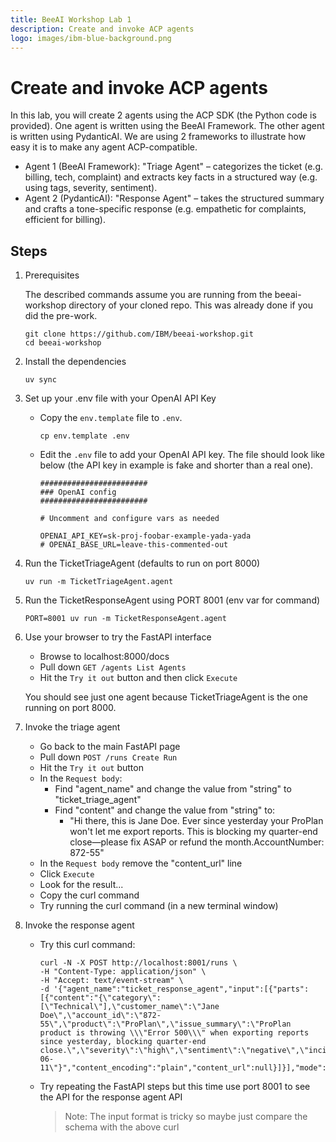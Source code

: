 ```yaml
---
title: BeeAI Workshop Lab 1
description: Create and invoke ACP agents
logo: images/ibm-blue-background.png
---
```


# Create and invoke ACP agents

In this lab, you will create 2 agents using the ACP SDK (the Python code is provided).
One agent is written using the BeeAI Framework.  The other agent is written using PydanticAI.
We are using 2 frameworks to illustrate how easy it is to make any agent ACP-compatible.

* Agent 1 (BeeAI Framework): "Triage Agent" – categorizes the ticket (e.g. billing, tech, complaint) and extracts key facts in a structured way (e.g. using tags, severity, sentiment).
* Agent 2 (PydanticAI): "Response Agent" – takes the structured summary and crafts a tone-specific response (e.g. empathetic for complaints, efficient for billing).

## Steps

1. Prerequisites

   The described commands assume you are running from the beeai-workshop directory
   of your cloned repo. This was already done if you did the pre-work.

   ```shell
   git clone https://github.com/IBM/beeai-workshop.git
   cd beeai-workshop
   ```

2. Install the dependencies

   ```shell
   uv sync
   ```

3. Set up your .env file with your OpenAI API Key

   * Copy the `env.template` file to `.env`.

     ```shell
     cp env.template .env
     ```
   
   * Edit the `.env` file to add your OpenAI API key.  The file should look like below
   (the API key in example is fake and shorter than a real one).

     ```shell
     ########################
     ### OpenAI config
     ########################

     # Uncomment and configure vars as needed

     OPENAI_API_KEY=sk-proj-foobar-example-yada-yada
     # OPENAI_BASE_URL=leave-this-commented-out
     ```
   
4. Run the TicketTriageAgent (defaults to run on port 8000)

   ```shell
   uv run -m TicketTriageAgent.agent
   ```

5. Run the TicketResponseAgent using PORT 8001 (env var for command)

   ```shell
   PORT=8001 uv run -m TicketResponseAgent.agent
   ```

6. Use your browser to try the FastAPI interface

   * Browse to localhost:8000/docs
   * Pull down `GET /agents List Agents`
   * Hit the `Try it out` button and then click `Execute`

   You should see just one agent because TicketTriageAgent is the one running on port 8000.

7. Invoke the triage agent

   * Go back to the main FastAPI page
   * Pull down `POST /runs Create Run`
   * Hit the `Try it out` button
   * In the `Request body`:
     * Find "agent_name" and change the value from "string" to "ticket_triage_agent"
     * Find "content" and change the value from "string" to:
       * "Hi there, this is Jane Doe. Ever since yesterday your ProPlan won't let me export reports. This is blocking my quarter-end close—please fix ASAP or refund the month.AccountNumber: 872-55"
   * In the `Request body` remove the "content_url" line
   * Click `Execute`
   * Look for the result...
   * Copy the curl command
   * Try running the curl command (in a new terminal window)

8. Invoke the response agent

   * Try this curl command:

     ```shell
     curl -N -X POST http://localhost:8001/runs \
     -H "Content-Type: application/json" \
     -H "Accept: text/event-stream" \
     -d '{"agent_name":"ticket_response_agent","input":[{"parts":[{"content":"{\"category\":[\"Technical\"],\"customer_name\":\"Jane Doe\",\"account_id\":\"872-55\",\"product\":\"ProPlan\",\"issue_summary\":\"ProPlan product is throwing \\\"Error 500\\\" when exporting reports since yesterday, blocking quarter-end close.\",\"severity\":\"high\",\"sentiment\":\"negative\",\"incident_date\":\"2024-06-11\"}","content_encoding":"plain","content_url":null}]}],"mode":"stream"}'
     ```

   * Try repeating the FastAPI steps but this time use port 8001 to see the API for the response agent API

     > Note: The input format is tricky so maybe just compare the schema with the above curl
